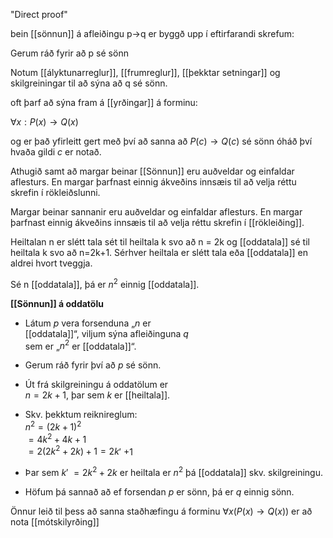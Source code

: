 "Direct proof" 

bein [[sönnun]] á afleiðingu p$\rightarrow$q er byggð upp í eftirfarandi skrefum:

Gerum ráð fyrir að p sé sönn

Notum [[ályktunarreglur]], [[frumreglur]], [[þekktar setningar]] og skilgreiningar til að sýna að q sé sönn.

oft þarf að sýna fram á [[yrðingar]] á forminu:

$\forall x:P(x)\rightarrow Q(x)$

og er það yfirleitt gert með því að sanna að $P(c)\rightarrow Q(c)$ sé sönn óháð því hvaða gildi $c$ er notað.

Athugið samt að margar beinar [[Sönnun]] eru auðveldar og einfaldar aflesturs. En margar þarfnast einnig ákveðins innsæis til að velja réttu skrefin í rökleiðslunni.

Margar beinar sannanir eru auðveldar og einfaldar aflesturs. En margar þarfnast einnig ákveðins innsæis til að velja réttu skrefin í [[rökleiðing]].

Heiltalan n er slétt tala sét til heiltala k svo að n = 2k og [[oddatala]] sé til heiltala k svo að n=2k+1. Sérhver heiltala er slétt tala eða [[oddatala]] en aldrei hvort tveggja.

Sé n [[oddatala]], þá er $n^2$ einnig [[oddatala]].

**[[Sönnun]] á oddatölu**

- Látum $p$ vera forsenduna „$n$ er  
[[oddatala]]“, viljum sýna afleiðinguna $q$  
sem er „$n^2$ er [[oddatala]]“.  
- Gerum ráð fyrir því að $p$ sé sönn.  
- Út frá skilgreiningu á oddatölum er  
$n = 2k + 1$, þar sem $k$ er [[heiltala]].  

- Skv. þekktum reiknireglum:  
$n^2 = (2k + 1)^2$  
	$= 4k^2 + 4k + 1$  
	$= 2(2k^2 + 2k) + 1 = 2k$′ $+ 1$  
- Þar sem $k$′ $= 2k^2 + 2k$ er heiltala er $n^2$ þá [[oddatala]] skv. skilgreiningu.
- Höfum þá sannað að ef forsendan $p$ er sönn, 
þá er $q$ einnig sönn.  


Önnur leið til þess að sanna staðhæfingu á forminu $\forall x(P(x)\rightarrow Q(x))$
er að nota [[mótskilyrðing]]
